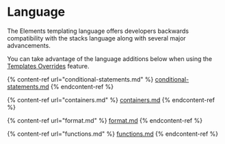 # Language

The Elements templating language offers developers backwards compatibility with the stacks language along with several major advancements.

You can take advantage of the language additions below when using the [Templates Overrides](../../converting-stacks/template-overrides.md) feature.

{% content-ref url="conditional-statements.md" %}
[conditional-statements.md](conditional-statements.md)
{% endcontent-ref %}

{% content-ref url="containers.md" %}
[containers.md](containers.md)
{% endcontent-ref %}

{% content-ref url="format.md" %}
[format.md](format.md)
{% endcontent-ref %}

{% content-ref url="functions.md" %}
[functions.md](functions.md)
{% endcontent-ref %}


